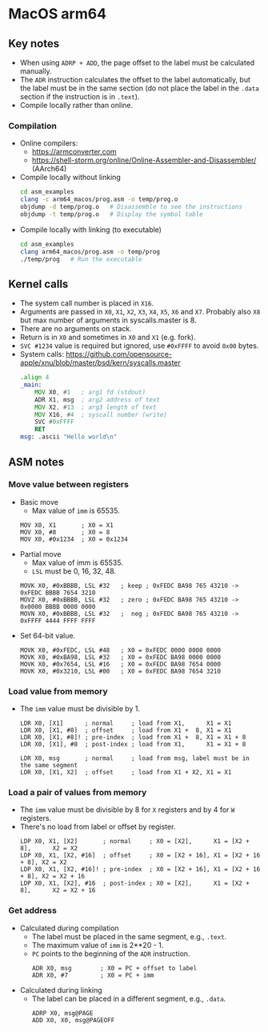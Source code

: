 # MacOS arm64
## Key notes
- When using `ADRP + ADD`, the page offset to the label must be calculated manually.
- The `ADR` instruction calculates the offset to the label automatically, but the label must be in the same section (do not place the label in the `.data` section if the instruction is in `.text`).
- Compile locally rather than online.
### Compilation
- Online compilers:
  - https://armconverter.com
  - https://shell-storm.org/online/Online-Assembler-and-Disassembler/ (AArch64)
- Compile locally without linking
  ```bash
  cd asm_examples
  clang -c arm64_macos/prog.asm -o temp/prog.o
  objdump -d temp/prog.o   # Disassemble to see the instructions
  objdump -t temp/prog.o   # Display the symbol table
  ```
- Compile locally with linking (to executable)
  ```bash
  cd asm_examples
  clang arm64_macos/prog.asm -o temp/prog
  ./temp/prog   # Run the executable
  ```

## Kernel calls
- The system call number is placed in `X16`.
- Arguments are passed in `X0`, `X1`, `X2`, `X3`, `X4`, `X5`, `X6` and `X7`.
Probably also `X8` but max number of arguments in syscalls.master is 8.
- There are no arguments on stack.
- Return is in `X0` and sometimes in `X0` and `X1` (e.g. fork).
- `SVC #1234` value is required but ignored, use `#0xFFFF` to avoid `0x00` bytes.
- System calls: https://github.com/opensource-apple/xnu/blob/master/bsd/kern/syscalls.master
  ```asm
  .align 4
  _main:
      MOV X0, #1   ; arg1 fd (stdout)
      ADR X1, msg  ; arg2 address of text
      MOV X2, #13  ; arg3 length of text
      MOV X16, #4  ; syscall number (write)
      SVC #0xFFFF
      RET
  msg: .ascii "Hello world\n"
  ```
## ASM notes
### Move value between registers
- Basic move
  - Max value of `imm` is 65535.
  ```ASM
  MOV X0, X1       ; X0 = X1
  MOV X0, #8       ; X0 = 8
  MOV X0, #0x1234  ; X0 = 0x1234
  ```
- Partial move
  - Max value of imm is 65535.
  - `LSL` must be 0, 16, 32, 48.
  ```ASM
  MOVK X0, #0xBBBB, LSL #32   ; keep ; 0xFEDC BA98 765 43210 -> 0xFEDC BBBB 7654 3210
  MOVZ X0, #0xBBBB, LSL #32   ; zero ; 0xFEDC BA98 765 43210 -> 0x0000 BBBB 0000 0000
  MOVN X0, #0xBBBB, LSL #32   ;  neg ; 0xFEDC BA98 765 43210 -> 0xFFFF 4444 FFFF FFFF
  ```
- Set 64-bit value.
  ```ASM
  MOVK X0, #0xFEDC, LSL #48   ; X0 = 0xFEDC 0000 0000 0000
  MOVK X0, #0xBA98, LSL #32   ; X0 = 0xFEDC BA98 0000 0000
  MOVK X0, #0x7654, LSL #16   ; X0 = 0xFEDC BA98 7654 0000
  MOVK X0, #0x3210, LSL #00   ; X0 = 0xFEDC BA98 7654 3210
  ```
### Load value from memory
- The `imm` value must be divisible by 1.
    ```ASM
    LDR X0, [X1]      ; normal     ; load from X1,      X1 = X1
    LDR X0, [X1, #8]  ; offset     ; load from X1 +  8, X1 = X1
    LDR X0, [X1, #8]! ; pre-index  ; load from X1 +  8, X1 = X1 + 8
    LDR X0, [X1], #8  ; post-index ; load from X1,      X1 = X1 + 8
    
    LDR X0, msg       ; normal     ; load from msg, label must be in the same segment
    LDR X0, [X1, X2]  ; offset     ; load from X1 + X2, X1 = X1
    ```
### Load a pair of values from memory
- The `imm` value must be divisible by 8 for `X` registers and by 4 for `W` registers.
- There's no load from label or offset by register.
    ```ASM
    LDP X0, X1, [X2]       ; normal     ; X0 = [X2],      X1 = [X2 + 8],      X2 = X2
    LDP X0, X1, [X2, #16]  ; offset     ; X0 = [X2 + 16], X1 = [X2 + 16 + 8], X2 = X2
    LDP X0, X1, [X2, #16]! ; pre-index  ; X0 = [X2 + 16], X1 = [X2 + 16 + 8], X2 = X2 + 16
    LDP X0, X1, [X2], #16  ; post-index ; X0 = [X2],      X1 = [X2 + 8],      X2 = X2 + 16
    ```
### Get address
- Calculated during compilation
  - The label must be placed in the same segment, e.g., `.text`.
  - The maximum value of `imm` is 2**20 - 1.
  - `PC` points to the beginning of the `ADR` instruction.
      ```ASM
      ADR X0, msg        ; X0 = PC + offset to label
      ADR X0, #7         ; X0 = PC + imm
      ```
- Calculated during linking
  - The label can be placed in a different segment, e.g., `.data`.
    ```ASM
    ADRP X0, msg@PAGE
    ADD X0, X0, msg@PAGEOFF
    ```